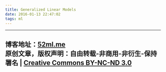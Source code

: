 ```yaml
---
title: Generalized Linear Models
date: 2016-01-13 22:47:02
tags: ml
---
```



---
博客地址：[52ml.me](http://www.52ml.me)<br>
原创文章，版权声明：自由转载-非商用-非衍生-保持署名 | [Creative Commons BY-NC-ND 3.0](http://creativecommons.org/licenses/by-nc-nd/3.0/deed.zh)
<br>
---
<!--- 
本人初学机器学习，为了掌握*sklearn*开始翻译该文档，如有不妥之处还请指正。


## 1.1. 广义线性模型 [Generalized Linear Models](http://scikit-learn.org/stable/modules/linear_model.html#generalized-linear-models)

The following are a set of methods intended for regression in which the target value is expected to be a linear combination of the input variables. In mathematical notion, if $\hat{y}$ is the predicted value. 
\\[
\hat{y}(w, x) = w_0 + w_1 x_1 + ... + w_p x_p
\\]
Across the module, we designate the vector w = (w_1,
..., w_p) as coef_ and w_0 as intercept_.
To perform classification with generalized linear models, see Logistic regression.

以下方法用于回归，回归的预测值为输入变量的线性组合。在数学概念中如果$\hat{y}$是预测值，那么
\\[
\hat{y}(w, x) = w_0 + w_1 x_1 + ... + w_p x_p
\\]
在这个模块中，我们指定向量$w = (w_1, ..., w_p)$作为系数，$w_0$作为截距。
使用广义线性模型进行*分类*，见*[Logistic回归](http://scikit-learn.org/stable/modules/linear_model.html#logistic-regression)*。
### 1.1.1. 普通最小二乘法 [Ordinary Least Squares](http://scikit-learn.org/stable/modules/linear_model.html#ordinary-least-squares)

LinearRegression fits a linear model with coefficients $w = (w_1, ..., w_p)$ to minimize the residual sum of squares between the observed responses in the dataset, and the responses predicted by the linear approximation. Mathematically it solves a problem of the form:
$$\underset{w}{min\,} {|| X w - y||_2}^2$$
![plot_ols_0011.png](http://scikit-learn.org/stable/_images/plot_ols_0012.png)
<img src="http://scikit-learn.org/stable/_images/plot_ols_0012.png" width="60%" height="50%" align=center>
LinearRegression will take in its fit method arrays X, y and will store the coefficients w of the linear model in its coef_ member:

线性回归拟合一个系数为$w = (w_1, ..., w_p)$的线性模型，然后最小化数据集中的观测值和该线性模型预测值的残差平方和。数学上它可以解决以下形式的问题：
$$\underset{w}{min\,} {|| X w - y||_2}^2$$
<img src="http://scikit-learn.org/stable/_images/plot_ols_0012.png" width="60%" height="50%" align=center>

[LinearRegression](http://scikit-learn.org/stable/modules/generated/sklearn.linear_model.LinearRegression.html#sklearn.linear_model.LinearRegression)将数组X，y传到已经拟合的函数中，并将线性模型的系数w存储在coef_成员变量中:

```python
>>> from sklearn import linear_model
>>> clf = linear_model.LinearRegression()
>>> clf.fit ([[0, 0], [1, 1], [2, 2]], [0, 1, 2])
LinearRegression(copy_X=True, fit_intercept=True, n_jobs=1, normalize=False)
>>> clf.coef_
array([ 0.5,  0.5])
```

However, coefficient estimates for Ordinary Least Squares rely on the independence of the model terms. When terms are correlated and the columns of the design matrix X have an approximate linear dependence, the design matrix becomes close to singular and as a result, the least-squares estimate becomes highly sensitive to random errors in the observed response, producing a large variance. This situation of multicollinearity can arise, for example, when data are collected without an experimental design.
--->